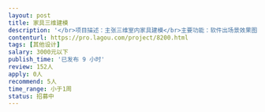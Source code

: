 ```yaml
---                
layout: post       
title: 家具三维建模           
description: '</br>项目描述：主张三维室内家具建模</br>主要功能：软件出场景效果图</br>可参考产品：就这样玩家（手机APP）、装修宝（iPad的APP）</br>人员需求：使用3D max软件</br>'     
contenturl: https://pro.lagou.com/project/8200.html      
tags: [其他设计]            
salary: 3000元以下          
publish_time: '已发布 9 小时'         
review: 152人                   
apply: 0人                   
recommend: 5人                   
time_range: 小于1周              
status: 招募中                  
---                 
```

